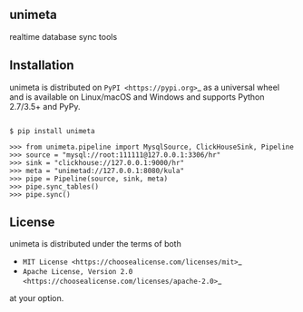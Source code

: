 ## unimeta

realtime database sync tools

## Installation

unimeta is distributed on `PyPI <https://pypi.org>`_ as a universal
wheel and is available on Linux/macOS and Windows and supports
Python 2.7/3.5+ and PyPy.

```shell

$ pip install unimeta
```

```pycon
>>> from unimeta.pipeline import MysqlSource, ClickHouseSink, Pipeline
>>> source = "mysql://root:111111@127.0.0.1:3306/hr"
>>> sink = "clickhouse://127.0.0.1:9000/hr"
>>> meta = "unimetad://127.0.0.1:8080/kula"
>>> pipe = Pipeline(source, sink, meta)
>>> pipe.sync_tables()
>>> pipe.sync()
```

## License

unimeta is distributed under the terms of both

- `MIT License <https://choosealicense.com/licenses/mit>`_
- `Apache License, Version 2.0 <https://choosealicense.com/licenses/apache-2.0>`_

at your option.
